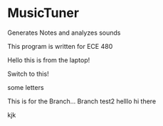 # MusicTuner
Generates Notes and analyzes sounds

This program is written for ECE 480

Hello this is from the laptop!

Switch to this!

some letters

This is for the Branch...
Branch test2
helllo
hi there

kjk